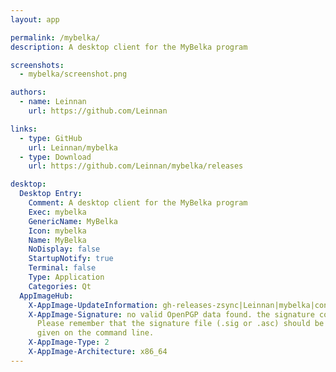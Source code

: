```yaml
---
layout: app

permalink: /mybelka/
description: A desktop client for the MyBelka program

screenshots:
  - mybelka/screenshot.png

authors:
  - name: Leinnan
    url: https://github.com/Leinnan

links:
  - type: GitHub
    url: Leinnan/mybelka
  - type: Download
    url: https://github.com/Leinnan/mybelka/releases

desktop:
  Desktop Entry:
    Comment: A desktop client for the MyBelka program
    Exec: mybelka
    GenericName: MyBelka
    Icon: mybelka
    Name: MyBelka
    NoDisplay: false
    StartupNotify: true
    Terminal: false
    Type: Application
    Categories: Qt
  AppImageHub:
    X-AppImage-UpdateInformation: gh-releases-zsync|Leinnan|mybelka|continuous|MyBelka*-x86_64.AppImage.zsync
    X-AppImage-Signature: no valid OpenPGP data found. the signature could not be verified.
      Please remember that the signature file (.sig or .asc) should be the first file
      given on the command line.
    X-AppImage-Type: 2
    X-AppImage-Architecture: x86_64
---
```

